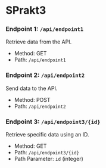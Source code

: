 # SPrakt3


### Endpoint 1: `/api/endpoint1`

Retrieve data from the API.

- Method: GET
- Path: `/api/endpoint1`

### Endpoint 2: `/api/endpoint2`

Send data to the API.

- Method: POST
- Path: `/api/endpoint2`

### Endpoint 3: `/api/endpoint3/{id}`

Retrieve specific data using an ID.

- Method: GET
- Path: `/api/endpoint3/{id}`
- Path Parameter: `id` (integer)
